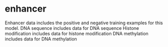 # enhancer
Enhancer data includes the positive and negative training examples for this model.
DNA sequence includes data for DNA sequence
Histone modification includes data for histone modification
DNA methylation includes data for DNA methylation

